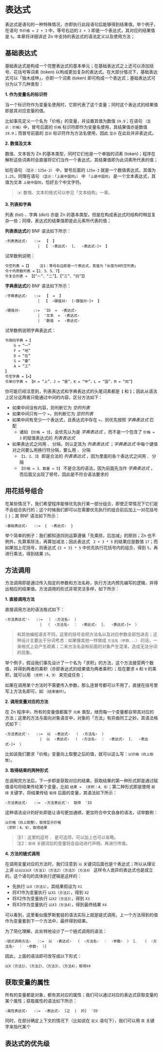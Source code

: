 # 表达式

表达式是语句的一种特殊情况，亦即执行此段语句后能够得到结果值。举个例子，在语句 `令价格 = 2 + 3` 中，等号右边的 `2 + 3` 即是一个表达式，其对应的结果值是 `5`。本章将详细讲述 Zn 中支持的表达式的语法定义以及使用方法；

## 基础表达式

基础表达式是构成一个完整表达式的基本单元；在基础表达式之上还可以添加括号、花括号等词素 (token) 以构成更加复杂的表达式。在大部分情况下，基础表达式可以「独木成林」，亦即一个词素 (token) 即可构成一个表达式；基础表达式可分为以下几种类型：

**1. 作为变量名的标识符**

当一个标识符作为变量名使用时，它即代表了这个变量；同时这个表达式的结果值即是其对应变量的值。

比如事先定义一个名为「价格」的变量，并设置其值为数值 `19.9`；在语句 `（显示：价格）`中，冒号后面的 `价格` 标识符即作为变量名使用，其结果值亦是数值 `19.9`；而冒号前面的 `显示` 标识符作为方法名使用，因此 `显示` 在此处并非表达式。


**2. 数值及文本**

数值、文本皆为 Zn 的基本类型，同时它们也是一个单独的词素 (token)；程序在解析这些词素时会直接将它们当作一个表达式，其结果值即为此词素所代表的值；

如在语句 `（显示：125e-2）` 中，冒号后面的 `125e-2` 就是一个数值表达式，其值为 `1.25`，同理在语句 `（显示：「上是中国同」）` 中 `「上是中国同」` 是一个文本表达式，其值为文本 `上是中国同`，恰好五个中文字符。

> ✉️ 数值、文本的格式可以参见「文本结构」一章。

**3. 列表和字典**

列表 (list) 、字典 (dict) 亦是 Zn 的基本类型，但是在构成表达式时结构时稍显复杂一些；同理，表达式的结果值即是此元素所代表的值；

**列表表达式**的 BNF 语法如下所示：

```
‹列表表达式›   ::=  【  】
               |  【  ‹表达式›  [、  ‹表达式›]+  】
```

试举数例说明：

```zn
令空列表 =【】    注1：等号右边即是一个表达式，其值为「长度为0的空列表」
令十内质数列表 =【2、3、5、7】
令复合列表 = 【【“一”、“二”】、【“三”、“四”】】
```

**字典表达式**的 BNF 语法如下所示：

```
‹字典表达式›   ::=  【  =  】               
               |  【  ‹键值对›  [‹键值对›]+  】

‹键值对›      ::=  'ID  =  ‹表达式›
               |  '文本  =  ‹表达式›
               |  '数值  =  ‹表达式›
```

试举数例说明字典表达式：

```zn
令简码字典 =【
    G = “一”
    F = “地”
    D = “在”
    S = “要”
    A = “工”
】
令空字典 =【=】
令单行字典 = 【H = “上”，J = “是”，K = “中”，L = “国”，M = “同”】
```

你可能已经注意到，列表表达式和字典表达式的头尾词素都是`【` 和 `】`；因此从语法上区分这两者只能通过中间的内容，区分方法如下：

  - 如果中间没有内容，则判断它为 _空的列表_
  - 如果中间只有一个 `=`，则判断它为 _空的列表_
  - 如果中间有至少一个表达式，且表达式中存在 `=`，则优先按照 _字典表达式_ 匹配
    - 诸如 `【价格 = 3】`，会优先认为是 _字典表达式_ ，而不是一个包含了 `价格 = 3` 的赋值表达式的 _列表表达式_
  - 如果表达式之间用 `、` 分隔，则认定其为 _列表表达式_ ；_字典表达式_ 中每个键值对之间要么用换行符分隔，要么用 `，` 分隔
    - `【1、2、3】` 即是合法的 _列表表达式_ ，因为里面的各个表达式之间用 `、` 分隔
    - `【价格 = 3、数量 = 5】` 不是合法的语法，因为前面先当作 _字典表达式_ ，而后面又出现了顿号，因此是不符合语法要求的

## 用花括号组合

在某些情况下，我们希望程序能够优先执行某一部分组合，即使正常情况下它们是不会组合执行的；这个时候我们即可以在需要优先执行的组合前后加上一对花括号 `{` `}`；其 BNF 语法如下所示：

```zn
‹基础表达式›   ::=  {  ‹表达式›  }
```

举个简单的例子：我们都知道四则运算遵循「先乘除，后加减」的原则；Zn 也不例外，先算乘除法，再算加减法；因此表达式 ` 2 + 3 * 5` 的结果应是数值 `17`；而如果加上花括号，则表达式 `{2 + 3} * 5` 中优先执行花括号内的组合，得到 `5`，再进行乘法，得到结果 `25`。

## 方法调用

方法调用即是通过传入指定的参数和方法名称，执行方法内预先编写的逻辑，并得出相应的结果值。方法调用的形式非常灵活多样，如下所示：

**1. 直接调用方法**

直接调用方法的语法格式如下：

```
‹方法表达式'›   ::=  （  ‹方法名›  ）
                |  （  ‹方法名›  ：  ‹表达式›  [、  ‹表达式›]+  ）
```

> 和其他编程语言不同，这里的括号会把方法名以及对应参数全部包进去；这种设计主要出于分词考虑：如果像其他一样做成 `方法名（参数...）` 的话，一来格式上会产生疏离；二来方法名会和前面的对象产生混淆，造成无法分词的现象。

举个例子，假设我们事先设计了一个名为「求积」的方法，这个方法接受两个数值，并得到两者的乘积（亦即表达式的结果值为两者乘积）；现在要求 `4` 和 `9` 的乘积，就可以用 `（求积：4、9）` 来完成任务；

如果在调用某个方法时不需要传入参数，那么连冒号都可以不用了，直接在括号里写上方法名即可，如 `（结束循环）`。

**2. 调用变量对应的方法**

在 Zn 程序中，所有的变量值都属于 `元素` 类型，继而每一个变量都自带其对应的方法；这里的方法与面向对象语言中，对象的「方法」有异曲同工之妙。其语法格式如下：

```
‹方法表达式'›   ::=  以  ‹表达式›  （  ‹方法名›  ）
                |  以  ‹表达式›  （  ‹方法名›  ：  ‹表达式›  [、  ‹表达式›]+  ）
```

比如说我们要求「价格」变量向上取整之后的值，就可以这么写：`以价格（向上取整）`。

**3. 取得结果的两种形式**

在调用完方法后，下一步即是获取对应的结果。获取结果的第一种形式即是通过赋值语句将结果传给某个变量，比如 `结果 = （求积：4、9）`；第二种形式即是使用 `取得` 关键字，将结果传给 `取得` 后面的变量，其语法如下所示：

```
‹方法表达式›   ::=  ‹方法表达式'›  取得  'ID
```

这种语法设计的好处即是让语句更加通顺，更加符合中文自身的语法，试举数例：

```zn
以价格（向上取整），取得显示价格
（求积：4、9），取得结果
```

> 注1：这里的逗号 `，` 是可选项，可以加上也可以省略。  
> 注2：`取得` 关键词后的变量将会自动进行声明，再进行传值。 

**4. 方法的链式调用**

在调用变量对应的方法时，我们注意到 `以` 关键词后面也是个表达式；所以从理论上讲 `以以以以X（方法1）（方法2）（方法3）（方法4）` 这样令人诡异的表达式也是成立的。这个语句的具体执行逻辑是这样的：
  - 先执行 `以X（方法1）`，其结果假设为 `X1`
  - 将X1作为变量执行 `以X1（方法2）`，得到 `X2`
  - 将X2作为变量执行 `以X2（方法3）`，得到 `X3`
  - 将X3作为变量执行 `以X3（方法4）`，得到最终结果 `X4`

可以看到，这里看似俄罗斯套娃的语法实际上就是链式调用，上一个方法得到的值作为变量套到下一个方法中，最终得到结果。

为了简化理解，此处特地设计了一个链式调用的语法：

```
‹链式调用方法›   ::=  以  ‹表达式›  （  ‹方法名›  ：  ‹参数›  ） [、  （  ‹方法名›  ：  ‹参数›  ）]
```

因此，上面的语法即可改写成以下形式：

```zn
以X（方法1）、（方法2）、（方法3）、（方法4），取得X4
```

## 获取变量的属性

所有的变量都是对象，都有其对应的属性；我们可以通过对应的表达式获取变量的某个属性；获取属性的语法如下所示：

```
‹属性表达式›   ::=  ‹表达式›  [之  |  的]  'ID
```

同时，在部分确定上下文的情况下（比如说在 `定义` 语句下），我们可以用 `其` 关键字来指代某个

## 表达式的优先级